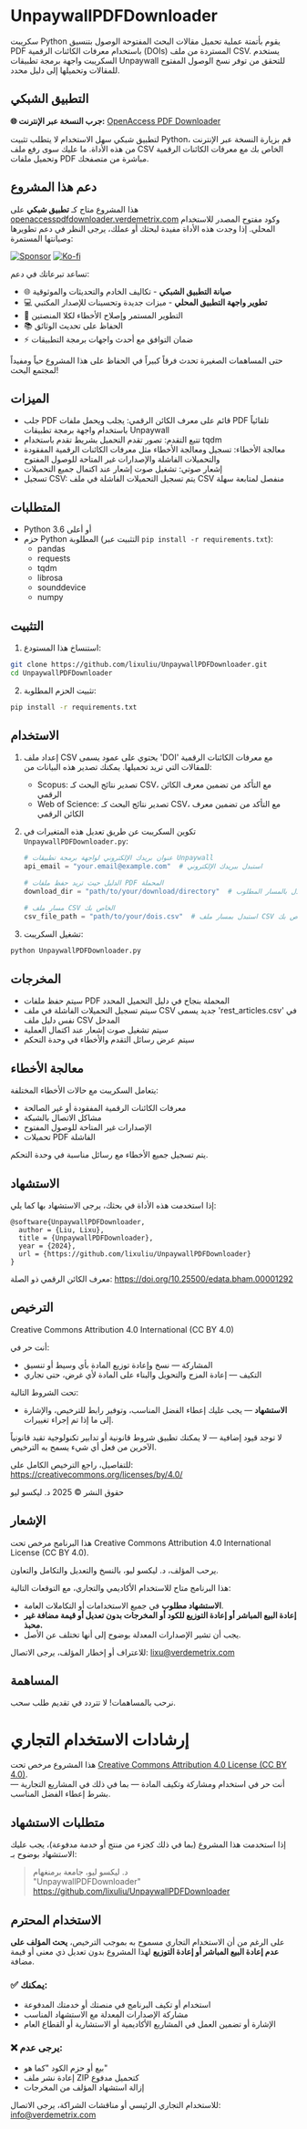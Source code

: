 # UnpaywallPDFDownloader

سكريبت Python يقوم بأتمتة عملية تحميل مقالات البحث المفتوحة الوصول بتنسيق PDF باستخدام معرفات الكائنات الرقمية (DOIs) المستردة من ملف CSV. يستخدم السكريبت واجهة برمجة تطبيقات Unpaywall للتحقق من توفر نسخ الوصول المفتوح للمقالات وتحميلها إلى دليل محدد.

## التطبيق الشبكي

**🌐 جرب النسخة عبر الإنترنت:** [OpenAccess PDF Downloader](https://www.openaccesspdfdownloader.verdemetrix.com)

لتطبيق شبكي سهل الاستخدام لا يتطلب تثبيت Python، قم بزيارة النسخة عبر الإنترنت من هذه الأداة. ما عليك سوى رفع ملف CSV الخاص بك مع معرفات الكائنات الرقمية وتحميل ملفات PDF مباشرة من متصفحك.

## دعم هذا المشروع

هذا المشروع متاح كـ **تطبيق شبكي** على [openaccesspdfdownloader.verdemetrix.com](https://www.openaccesspdfdownloader.verdemetrix.com) وكود مفتوح المصدر للاستخدام المحلي. إذا وجدت هذه الأداة مفيدة لبحثك أو عملك، يرجى النظر في دعم تطويرها وصيانتها المستمرة:

[![Sponsor](https://img.shields.io/badge/Sponsor-GitHub%20Sponsors-ff69b4?logo=github)](https://github.com/sponsors/lixuliu) [![Ko-fi](https://img.shields.io/badge/Ko--fi-Buy%20me%20a%20coffee-ff5f5f?logo=ko-fi)](https://ko-fi.com/lixuliu)

تساعد تبرعاتك في دعم:

- 🌐 **صيانة التطبيق الشبكي** - تكاليف الخادم والتحديثات والموثوقية
- 💻 **تطوير واجهة التطبيق المحلي** - ميزات جديدة وتحسينات للإصدار المكتبي
- 🔧 التطوير المستمر وإصلاح الأخطاء لكلا المنصتين
- 📚 الحفاظ على تحديث الوثائق
- ⚡ ضمان التوافق مع أحدث واجهات برمجة التطبيقات

حتى المساهمات الصغيرة تحدث فرقاً كبيراً في الحفاظ على هذا المشروع حياً ومفيداً لمجتمع البحث!

## الميزات

- جلب PDF قائم على معرف الكائن الرقمي: يجلب ويحمل ملفات PDF تلقائياً باستخدام واجهة برمجة تطبيقات Unpaywall
- تتبع التقدم: تصور تقدم التحميل بشريط تقدم باستخدام tqdm
- معالجة الأخطاء: تسجيل ومعالجة الأخطاء مثل معرفات الكائنات الرقمية المفقودة والتحميلات الفاشلة والإصدارات غير المتاحة للوصول المفتوح
- إشعار صوتي: تشغيل صوت إشعار عند اكتمال جميع التحميلات
- تسجيل CSV: يتم تسجيل التحميلات الفاشلة في ملف CSV منفصل لمتابعة سهلة

## المتطلبات

- Python 3.6 أو أعلى
- حزم Python المطلوبة (التثبيت عبر `pip install -r requirements.txt`):
  - pandas
  - requests
  - tqdm
  - librosa
  - sounddevice
  - numpy

## التثبيت

1. استنساخ هذا المستودع:

```bash
git clone https://github.com/lixuliu/UnpaywallPDFDownloader.git
cd UnpaywallPDFDownloader
```

2. تثبيت الحزم المطلوبة:

```bash
pip install -r requirements.txt
```

## الاستخدام

1. إعداد ملف CSV يحتوي على عمود يسمى 'DOI' مع معرفات الكائنات الرقمية للمقالات التي تريد تحميلها.
   يمكنك تصدير هذه البيانات من:

   - Scopus: تصدير نتائج البحث كـ CSV، مع التأكد من تضمين معرف الكائن الرقمي
   - Web of Science: تصدير نتائج البحث كـ CSV، مع التأكد من تضمين معرف الكائن الرقمي

2. تكوين السكريبت عن طريق تعديل هذه المتغيرات في `UnpaywallPDFDownloader.py`:

   ```python
   # عنوان بريدك الإلكتروني لواجهة برمجة تطبيقات Unpaywall
   api_email = "your.email@example.com"  # استبدل ببريدك الإلكتروني

   # الدليل حيث تريد حفظ ملفات PDF المحملة
   download_dir = "path/to/your/download/directory"  # استبدل بالمسار المطلوب

   # مسار ملف CSV الخاص بك
   csv_file_path = "path/to/your/dois.csv"  # استبدل بمسار ملف CSV الخاص بك
   ```

3. تشغيل السكريبت:

```bash
python UnpaywallPDFDownloader.py
```

## المخرجات

- سيتم حفظ ملفات PDF المحملة بنجاح في دليل التحميل المحدد
- سيتم تسجيل التحميلات الفاشلة في ملف CSV جديد يسمى 'rest_articles.csv' في نفس دليل ملف CSV المدخل
- سيتم تشغيل صوت إشعار عند اكتمال العملية
- سيتم عرض رسائل التقدم والأخطاء في وحدة التحكم

## معالجة الأخطاء

يتعامل السكريبت مع حالات الأخطاء المختلفة:

- معرفات الكائنات الرقمية المفقودة أو غير الصالحة
- مشاكل الاتصال بالشبكة
- الإصدارات غير المتاحة للوصول المفتوح
- تحميلات PDF الفاشلة

يتم تسجيل جميع الأخطاء مع رسائل مناسبة في وحدة التحكم.

## الاستشهاد

إذا استخدمت هذه الأداة في بحثك، يرجى الاستشهاد بها كما يلي:

```
@software{UnpaywallPDFDownloader,
  author = {Liu, Lixu},
  title = {UnpaywallPDFDownloader},
  year = {2024},
  url = {https://github.com/lixuliu/UnpaywallPDFDownloader}
}
```

معرف الكائن الرقمي ذو الصلة: https://doi.org/10.25500/edata.bham.00001292

## الترخيص

Creative Commons Attribution 4.0 International (CC BY 4.0)

أنت حر في:

- المشاركة — نسخ وإعادة توزيع المادة بأي وسيط أو تنسيق
- التكيف — إعادة المزج والتحويل والبناء على المادة لأي غرض، حتى تجاري

تحت الشروط التالية:

- **الاستشهاد** — يجب عليك إعطاء الفضل المناسب، وتوفير رابط للترخيص، والإشارة إلى ما إذا تم إجراء تغييرات.

لا توجد قيود إضافية — لا يمكنك تطبيق شروط قانونية أو تدابير تكنولوجية تقيد قانونياً الآخرين من فعل أي شيء يسمح به الترخيص.

للتفاصيل، راجع الترخيص الكامل على: https://creativecommons.org/licenses/by/4.0/

حقوق النشر © 2025 د. ليكسو ليو

## الإشعار

هذا البرنامج مرخص تحت Creative Commons Attribution 4.0 International License (CC BY 4.0).

يرحب المؤلف، د. ليكسو ليو، بالنسخ والتعديل والتكامل والتعاون.

هذا البرنامج متاح للاستخدام الأكاديمي والتجاري، مع التوقعات التالية:

- **الاستشهاد مطلوب** في جميع الاستخدامات أو التكاملات العامة.
- **إعادة البيع المباشر أو إعادة التوزيع للكود أو المخرجات بدون تعديل أو قيمة مضافة غير محبذ.**
- يجب أن تشير الإصدارات المعدلة بوضوح إلى أنها تختلف عن الأصل.

للاعتراف أو إخطار المؤلف، يرجى الاتصال: lixu@verdemetrix.com

## المساهمة

نرحب بالمساهمات! لا تتردد في تقديم طلب سحب.

# إرشادات الاستخدام التجاري

هذا المشروع مرخص تحت [Creative Commons Attribution 4.0 License (CC BY 4.0)](https://creativecommons.org/licenses/by/4.0/).  
أنت حر في استخدام ومشاركة وتكيف المادة — بما في ذلك في المشاريع التجارية — بشرط إعطاء الفضل المناسب.

## متطلبات الاستشهاد

إذا استخدمت هذا المشروع (بما في ذلك كجزء من منتج أو خدمة مدفوعة)، يجب عليك الاستشهاد بوضوح بـ:

> د. ليكسو ليو، جامعة برمنغهام  
> "UnpaywallPDFDownloader"  
> https://github.com/lixuliu/UnpaywallPDFDownloader

## الاستخدام المحترم

على الرغم من أن الاستخدام التجاري مسموح به بموجب الترخيص، **يحث المؤلف على عدم إعادة البيع المباشر أو إعادة التوزيع** لهذا المشروع بدون تعديل ذي معنى أو قيمة مضافة.

### ✅ يمكنك:

- استخدام أو تكيف البرنامج في منصتك أو خدمتك المدفوعة
- مشاركة الإصدارات المعدلة مع الاستشهاد المناسب
- الإشارة أو تضمين العمل في المشاريع الأكاديمية أو الاستشارية أو القطاع العام

### ❌ يرجى عدم:

- بيع أو حزم الكود "كما هو"
- إعادة نشر ملف ZIP كتحميل مدفوع
- إزالة استشهاد المؤلف من المخرجات

للاستخدام التجاري الرئيسي أو مناقشات الشراكة، يرجى الاتصال: info@verdemetrix.com
